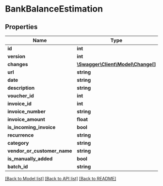 # BankBalanceEstimation

## Properties
Name | Type | Description | Notes
------------ | ------------- | ------------- | -------------
**id** | **int** |  | [optional] 
**version** | **int** |  | [optional] 
**changes** | [**\Swagger\Client\Model\Change[]**](Change.md) |  | [optional] 
**url** | **string** |  | [optional] 
**date** | **string** |  | [optional] 
**description** | **string** | java.lang.String | 
**voucher_id** | **int** |  | [optional] 
**invoice_id** | **int** |  | [optional] 
**invoice_number** | **string** |  | [optional] 
**invoice_amount** | **float** | java.math.BigDecimal | [optional] 
**is_incoming_invoice** | **bool** | boolean | [optional] 
**recurrence** | **string** | Recurrence type | 
**category** | **string** | Category | 
**vendor_or_customer_name** | **string** |  | [optional] 
**is_manually_added** | **bool** | boolean | [optional] 
**batch_id** | **string** |  | [optional] 

[[Back to Model list]](../README.md#documentation-for-models) [[Back to API list]](../README.md#documentation-for-api-endpoints) [[Back to README]](../README.md)


